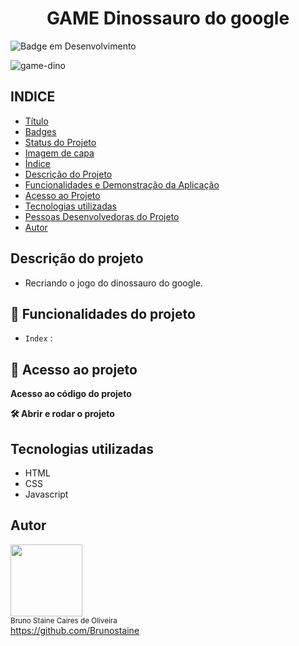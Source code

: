 <h1 align="center"> GAME Dinossauro do google </h1>


![Badge em Desenvolvimento](http://img.shields.io/static/v1?label=STATUS&message=FINALIZADO&color=GREEN&style=for-the-badge)
 
![game-dino](https://user-images.githubusercontent.com/87622645/158495843-7550ee92-c15e-44b9-ac08-a92b31ab8258.png)


## INDICE

* [Título](#titulo)
* [Badges](#badges)
* [Status do Projeto](#status-do-Projeto)
* [Imagem de capa](#Imagem-de-capa)
* [Índice](#índice)
* [Descrição do Projeto](#descrição-do-projeto)
* [Funcionalidades e Demonstração da Aplicação](#funcionalidades-e-demonstração-da-aplicação)
* [Acesso ao Projeto](#acesso-ao-projeto)
* [Tecnologias utilizadas](#tecnologias-utilizadas)
* [Pessoas Desenvolvedoras do Projeto](#pessoas-desenvolvedoras)
* [Autor](#Autor)

## Descrição do projeto

- Recriando o jogo do dinossauro do google.

## :hammer: Funcionalidades do projeto

- `Index` : 

## 📁 Acesso ao projeto

**Acesso ao código do projeto**<br>


**🛠️ Abrir e rodar o projeto**<br>


## Tecnologias utilizadas
* HTML
* CSS
* Javascript

## Autor

<img src="https://user-images.githubusercontent.com/87622645/157755137-8d22a951-d323-4c33-814e-c0351ebefafe.png" width=115><br>
<sub>Bruno Staine Caires de Oliveira</sub><br>
https://github.com/Brunostaine 
